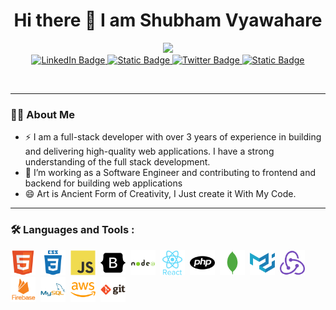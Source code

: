 <h1 align="center" color="blue">Hi there 👋 I am Shubham Vyawahare</h1>
<div id="header" align="center" >
  <img src="https://shubhamvv611.github.io/Portfolio-Shubhamvv611/img/cartoon-trans.png" width="100"  />
  <div id="badges">
  <a href="https://www.linkedin.com/in/shubhamvv611/">
    <img src="https://img.shields.io/badge/LinkedIn-blue?style=for-the-badge&logo=linkedin&logoColor=whit" alt="LinkedIn Badge"/>
  </a>
    <a href="https://www.dompsc.com/">
    <img alt="Static Badge" src="https://img.shields.io/badge/DoMpsc-blue?style=for-the-badge&logo=portfolio&label=Founder&color=Green&link=https%3A%2F%2Fwww.dompsc.com%2F" alt="dompsc">

  </a>

  <a href="https://twitter.com/shubhamvv611">
    <img src="https://img.shields.io/badge/Twitter-blue?style=for-the-badge&logo=twitter&logoColor=white" alt="Twitter Badge"/>
  </a>
  <a href="https://shubhamvv611.github.io/Portfolio-Shubhamvv611/">
<img alt="Static Badge" src="https://img.shields.io/badge/Portfolio-red?style=for-the-badge&logo=link&logoColor=white&labelColor=red&color=red&link=https%3A%2F%2Fshubhamvv611.github.io%2FPortfolio-Shubhamvv611%2F"></a>
</div>
<p><img src="https://komarev.com/ghpvc/?username=shubhamvv611&style=for-the-badge&color=orange" alt=""/></p>
</div>

---
### :man_technologist: About Me 
- :zap: I am a full-stack developer with over 3 years of experience in building and delivering high-quality web applications. I have a strong understanding of the full stack development.
-  🤔 I’m working as a Software Engineer and contributing to frontend and backend for building web applications
-  😄  Art is Ancient Form of Creativity, I Just create it With My Code. 
---
### :hammer_and_wrench: Languages and Tools :
<div>
    <img src="https://github.com/devicons/devicon/blob/master/icons/html5/html5-original.svg" title="HTML5" alt="HTML" width="40" height="40"/>&nbsp;
    <img src="https://github.com/devicons/devicon/blob/master/icons/css3/css3-plain-wordmark.svg"  title="CSS3" alt="CSS" width="40" height="40"/>&nbsp;
    <img src="https://github.com/devicons/devicon/blob/master/icons/javascript/javascript-original.svg" title="JavaScript" alt="JavaScript" width="40" height="40"/>&nbsp
      <img src="https://github.com/devicons/devicon/blob/master/icons/bootstrap/bootstrap-plain.svg" title="Bootstrap" alt="Bootstrap" width="40" height="40"/>&nbsp  
  <img src="https://github.com/devicons/devicon/blob/master/icons/nodejs/nodejs-original-wordmark.svg" title="NodeJS" alt="NodeJS" width="40" height="40"/>&nbsp;
  <img src="https://github.com/devicons/devicon/blob/master/icons/react/react-original-wordmark.svg" title="React" alt="React" width="40" height="40"/>&nbsp;
    <img src="https://github.com/devicons/devicon/blob/master/icons/php/php-plain.svg" title="PHP" alt="PHP" width="40" height="40"/>&nbsp;
      <img src="https://github.com/devicons/devicon/blob/master/icons/mongodb/mongodb-plain.svg" title="MongoDb" alt="MongoDB" width="40" height="40"/>&nbsp;
  <img src="https://github.com/devicons/devicon/blob/master/icons/materialui/materialui-original.svg" title="Material UI" alt="Material UI" width="40" height="40"/>&nbsp;
  <img src="https://github.com/devicons/devicon/blob/master/icons/redux/redux-original.svg" title="Redux" alt="Redux " width="40" height="40"/>&nbsp;
  <img src="https://github.com/devicons/devicon/blob/master/icons/firebase/firebase-plain-wordmark.svg" title="Firebase" alt="Firebase" width="40" height="40"/>&nbsp;
  <img src="https://github.com/devicons/devicon/blob/master/icons/mysql/mysql-original-wordmark.svg" title="MySQL"  alt="MySQL" width="40" height="40"/>&nbsp;
  <img src="https://github.com/devicons/devicon/blob/master/icons/amazonwebservices/amazonwebservices-plain-wordmark.svg" title="AWS" alt="AWS" width="40" height="40"/>&nbsp;
  <img src="https://github.com/devicons/devicon/blob/master/icons/git/git-original-wordmark.svg" title="Git" **alt="Git" width="40" height="40"/>
</div>





  
<!--
**shubhamvv611/shubhamvv611** is a ✨ _special_ ✨ repository because its `README.md` (this file) appears on your GitHub profile.

Here are some ideas to get you started:

- 🔭 I’m currently working on ...
- 🌱 I’m currently learning ...
- 👯 I’m looking to collaborate on ...
- 🤔 I’m looking for help with ...
- 💬 Ask me about ...
- 📫 How to reach me: ...
- 😄 Pronouns: ...
- ⚡ Fun fact: ...
-->
